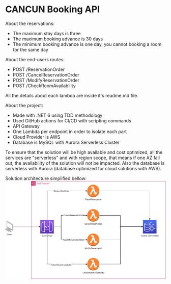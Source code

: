 # CANCUN Booking API

About the reservations:
- The maximum stay days is three
- The maximum booking advance is 30 days
- The minimum booking advance is one day, you cannot booking a room for the same day

About the end-users routes:
- POST /ReservationOrder
- POST /CancelReservationOrder
- POST /ModifyReservationOrder
- POST /CheckRoomAvailability 

All the details about each lambda are inside it's readme.md file.

About the project:
- Made with .NET 6 using TDD methodology
- Used GitHub actions for CI/CD with scripting commands
- API Gateway
- One Lambda per endpoint in order to isolate each part
- Cloud Provider is AWS
- Database is MySQL with Aurora Serverless Cluster

To ensure that the solution will be high available and cost optimized, all the services are "serverless" and with region scope, that means if one AZ fall out, the availability of the solution will not be impacted. Also the database is serverless with Aurora (database optimized for cloud solutions with AWS).

Solution architecture simplified bellow:
![Solution architecture simplified](https://github.com/PePires58/Cancun_booking_API/blob/main/docs/solutionArchitectureSimplified.png?raw=true)
